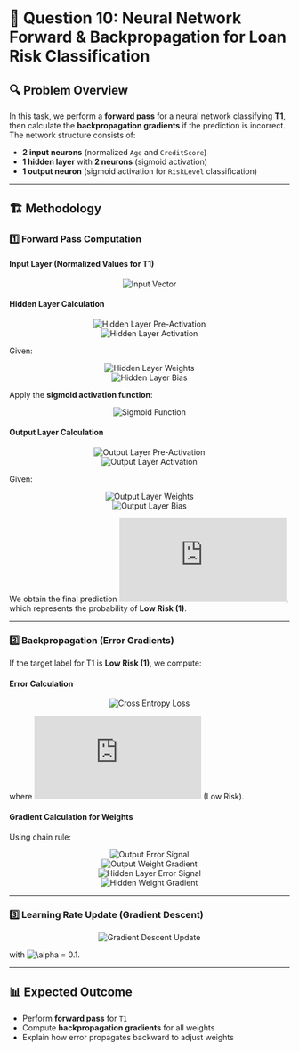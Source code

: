 # 📌 Question 10: Neural Network Forward & Backpropagation for Loan Risk Classification

## 🔍 Problem Overview
In this task, we perform a **forward pass** for a neural network classifying **T1**, then calculate the **backpropagation gradients** if the prediction is incorrect. The network structure consists of:
- **2 input neurons** (normalized `Age` and `CreditScore`)
- **1 hidden layer** with **2 neurons** (sigmoid activation)
- **1 output neuron** (sigmoid activation for `RiskLevel` classification)

---

## 🏗️ Methodology

### 1️⃣ Forward Pass Computation

#### **Input Layer (Normalized Values for T1)**

<div align="center">
  <img src="https://latex.codecogs.com/svg.latex?x%20=%20[0.375,%200.583]" alt="Input Vector">
</div>

#### **Hidden Layer Calculation**

<div align="center">
  <img src="https://latex.codecogs.com/svg.latex?Z_1%20=%20W_1%20\cdot%20x%20+%20b_1" alt="Hidden Layer Pre-Activation">
</div>

<div align="center">
  <img src="https://latex.codecogs.com/svg.latex?A_1%20=%20\sigma(Z_1)" alt="Hidden Layer Activation">
</div>

Given:
<div align="center">
  <img src="https://latex.codecogs.com/svg.latex?W_1%20=%20\begin{bmatrix}%200.3%20&%200.5%20\\%200.4%20&%20-0.2%20\end{bmatrix}" alt="Hidden Layer Weights">
</div>

<div align="center">
  <img src="https://latex.codecogs.com/svg.latex?b_1%20=%20\begin{bmatrix}%200.1%20\\%20-0.1%20\end{bmatrix}" alt="Hidden Layer Bias">
</div>

Apply the **sigmoid activation function**:
<div align="center">
  <img src="https://latex.codecogs.com/svg.latex?\sigma(z)%20=%20\frac{1}{1%20+%20e^{-z}}" alt="Sigmoid Function">
</div>

#### **Output Layer Calculation**

<div align="center">
  <img src="https://latex.codecogs.com/svg.latex?Z_2%20=%20W_2%20\cdot%20A_1%20+%20b_2" alt="Output Layer Pre-Activation">
</div>

<div align="center">
  <img src="https://latex.codecogs.com/svg.latex?A_2%20=%20\sigma(Z_2)" alt="Output Layer Activation">
</div>

Given:
<div align="center">
  <img src="https://latex.codecogs.com/svg.latex?W_2%20=%20[0.6,%20-0.4]" alt="Output Layer Weights">
</div> 

<div align="center">
  <img src="https://latex.codecogs.com/svg.latex?b_2%20=%200.2" alt="Output Layer Bias">
</div>

We obtain the final prediction ![A_2](https://latex.codecogs.com/svg.latex?A_2), which represents the probability of **Low Risk (1)**.

---

### 2️⃣ Backpropagation (Error Gradients)
If the target label for T1 is **Low Risk (1)**, we compute:

#### **Error Calculation**
<div align="center">
  <img src="https://latex.codecogs.com/svg.latex?E%20=%20-%20[y%20\log(A_2)%20+%20(1%20-%20y)%20\log(1%20-%20A_2)]" alt="Cross Entropy Loss">
</div>

where ![y = 1](https://latex.codecogs.com/svg.latex?y%20=%201) (Low Risk).

#### **Gradient Calculation for Weights**
Using chain rule:

<div align="center">
  <img src="https://latex.codecogs.com/svg.latex?\delta_2%20=%20(A_2%20-%20y)" alt="Output Error Signal">
</div>

<div align="center">
  <img src="https://latex.codecogs.com/svg.latex?\nabla%20W_2%20=%20\delta_2%20\cdot%20A_1" alt="Output Weight Gradient">
</div>

<div align="center">
  <img src="https://latex.codecogs.com/svg.latex?\delta_1%20=%20\delta_2%20\cdot%20W_2%20\cdot%20\sigma'(Z_1)" alt="Hidden Layer Error Signal">
</div>

<div align="center">
  <img src="https://latex.codecogs.com/svg.latex?\nabla%20W_1%20=%20\delta_1%20\cdot%20x" alt="Hidden Weight Gradient">
</div>

---

### 3️⃣ Learning Rate Update (Gradient Descent)
<div align="center">
  <img src="https://latex.codecogs.com/svg.latex?W%20=%20W%20-%20\alpha%20\nabla%20W" alt="Gradient Descent Update">
</div>

with ![\alpha = 0.1](https://latex.codecogs.com/svg.latex?\alpha%20=%200.1).

---

## 📊 Expected Outcome
- Perform **forward pass** for `T1`
- Compute **backpropagation gradients** for all weights
- Explain how error propagates backward to adjust weights
